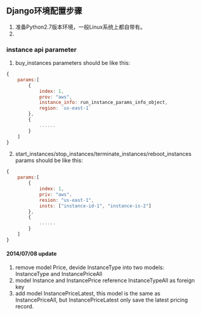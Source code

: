 ## Django环境配置步骤

1. 准备Python2.7版本环境，一般Linux系统上都自带有。
2. 


### instance api parameter
1. buy_instances
parameters should be like this:
```javascript
{
	params:[
		{
			index: 1,
			prov: "aws",
			instance_info: run_instance_params_info_object,
			region: `us-east-1`
		},
		{
			......
		}
	]
}
```
2. start_instances/stop_instances/terminate_instances/reboot_instances
params should be like this:
```javascript
{
	params:[
		{
			index: 1,
			priv: "aws",
			resion: "us-east-1",
			insts: ["instance-id-1", "instance-is-2"]
		},
		{
			......
		}
	]
}
```
#### 2014/07/08 update
1. remove model Price, devide InstanceType into two models: InstanceType and InstancePriceAll
2. model Instance and InstancePrice reference InstanceTypeAll as foreign key  
3. add model InstancePriceLatest, this model is the same as InstancePriceAll, but InstancePriceLatest only save the latest pricing record.
